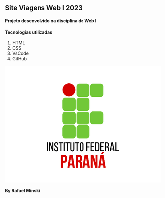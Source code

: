  ## Site Viagens Web I 2023
 #### Projeto desenvolvido na disciplina de Web I
    
    
 #### Tecnologias utilizadas
  

 1. HTML
 2. CSS
 3. VsCode
 4. GitHub

  
![Logo do IFPR](https://github.com/rafaelminski/SiteViagens_webI_2023/blob/5c0262f7300e9ac370e6261851b24ef3cf7376ea/ifpr-instituto-federal-do-parana.png)

    
   
    
 **By Rafael Minski**

